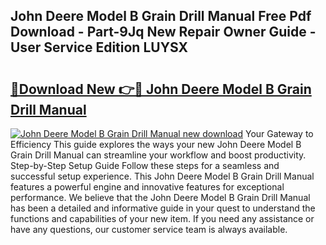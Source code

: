 ## John Deere Model B Grain Drill Manual Free Pdf Download - Part-9Jq New Repair Owner Guide - User Service Edition LUYSX

# <h2><a href="http://bc86234.oget.top/?id=John+Deere+Model+B+Grain+Drill+Manual">🔗Download New 👉🔴 John Deere Model B Grain Drill Manual</a></h2>

[![John Deere Model B Grain Drill Manual new download](https://i.imgur.com/5g1atiW.png)](http://bc86234.oget.top/?id=John+Deere+Model+B+Grain+Drill+Manual)
Your Gateway to Efficiency This guide explores the ways your new John Deere Model B Grain Drill Manual can streamline your workflow and boost productivity. Step-by-Step Setup Guide Follow these steps for a seamless and successful setup experience. This John Deere Model B Grain Drill Manual features a powerful engine and innovative features for exceptional performance. We believe that the John Deere Model B Grain Drill Manual has been a detailed and informative guide in your quest to understand the functions and capabilities of your new item. If you need any assistance or have any questions, our customer service team is always available.
